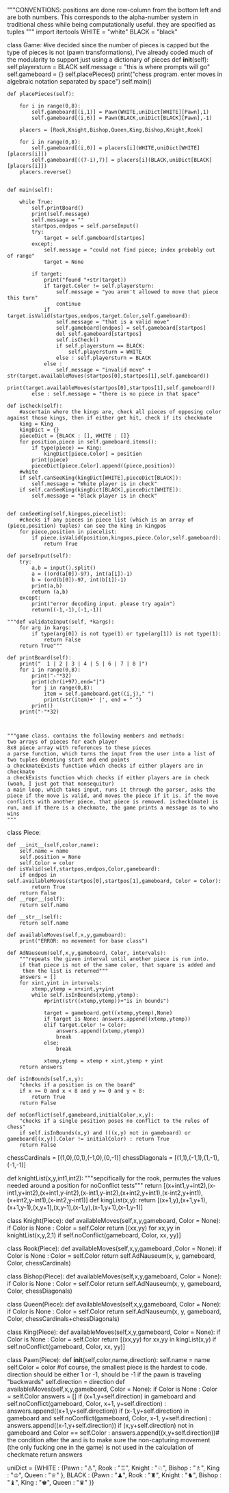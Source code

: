 
"""CONVENTIONS:
positions are done row-column from the bottom left and are both numbers. This corresponds to the alpha-number system in traditional chess while being computationally useful. they are specified as tuples
"""
import itertools
WHITE = "white"
BLACK = "black"







class Game:
    #ive decided since the number of pieces is capped but the type of pieces is not (pawn transformations), I've already coded much of the modularity to support just using a dictionary of pieces
    def __init__(self):
        self.playersturn = BLACK
        self.message = "this is where prompts will go"
        self.gameboard = {}
        self.placePieces()
        print("chess program. enter moves in algebraic notation separated by space")
        self.main()

        
    def placePieces(self):

        for i in range(0,8):
            self.gameboard[(i,1)] = Pawn(WHITE,uniDict[WHITE][Pawn],1)
            self.gameboard[(i,6)] = Pawn(BLACK,uniDict[BLACK][Pawn],-1)
            
        placers = [Rook,Knight,Bishop,Queen,King,Bishop,Knight,Rook]
        
        for i in range(0,8):
            self.gameboard[(i,0)] = placers[i](WHITE,uniDict[WHITE][placers[i]])
            self.gameboard[((7-i),7)] = placers[i](BLACK,uniDict[BLACK][placers[i]])
        placers.reverse()

        
    def main(self):
        
        while True:
            self.printBoard()
            print(self.message)
            self.message = ""
            startpos,endpos = self.parseInput()
            try:
                target = self.gameboard[startpos]
            except:
                self.message = "could not find piece; index probably out of range"
                target = None
                
            if target:
                print("found "+str(target))
                if target.Color != self.playersturn:
                    self.message = "you aren't allowed to move that piece this turn"
                    continue
                if target.isValid(startpos,endpos,target.Color,self.gameboard):
                    self.message = "that is a valid move"
                    self.gameboard[endpos] = self.gameboard[startpos]
                    del self.gameboard[startpos]
                    self.isCheck()
                    if self.playersturn == BLACK:
                        self.playersturn = WHITE
                    else : self.playersturn = BLACK
                else : 
                    self.message = "invalid move" + str(target.availableMoves(startpos[0],startpos[1],self.gameboard))
                    print(target.availableMoves(startpos[0],startpos[1],self.gameboard))
            else : self.message = "there is no piece in that space"
                    
    def isCheck(self):
        #ascertain where the kings are, check all pieces of opposing color against those kings, then if either get hit, check if its checkmate
        king = King
        kingDict = {}
        pieceDict = {BLACK : [], WHITE : []}
        for position,piece in self.gameboard.items():
            if type(piece) == King:
                kingDict[piece.Color] = position
            print(piece)
            pieceDict[piece.Color].append((piece,position))
        #white
        if self.canSeeKing(kingDict[WHITE],pieceDict[BLACK]):
            self.message = "White player is in check"
        if self.canSeeKing(kingDict[BLACK],pieceDict[WHITE]):
            self.message = "Black player is in check"
        
        
    def canSeeKing(self,kingpos,piecelist):
        #checks if any pieces in piece list (which is an array of (piece,position) tuples) can see the king in kingpos
        for piece,position in piecelist:
            if piece.isValid(position,kingpos,piece.Color,self.gameboard):
                return True
                
    def parseInput(self):
        try:
            a,b = input().split()
            a = ((ord(a[0])-97), int(a[1])-1)
            b = (ord(b[0])-97, int(b[1])-1)
            print(a,b)
            return (a,b)
        except:
            print("error decoding input. please try again")
            return((-1,-1),(-1,-1))
    
    """def validateInput(self, *kargs):
        for arg in kargs:
            if type(arg[0]) is not type(1) or type(arg[1]) is not type(1):
                return False
        return True"""
        
    def printBoard(self):
        print("  1 | 2 | 3 | 4 | 5 | 6 | 7 | 8 |")
        for i in range(0,8):
            print("-"*32)
            print(chr(i+97),end="|")
            for j in range(0,8):
                item = self.gameboard.get((i,j)," ")
                print(str(item)+' |', end = " ")
            print()
        print("-"*32)
            
           
        
    """game class. contains the following members and methods:
    two arrays of pieces for each player
    8x8 piece array with references to these pieces
    a parse function, which turns the input from the user into a list of two tuples denoting start and end points
    a checkmateExists function which checks if either players are in checkmate
    a checkExists function which checks if either players are in check (woah, I just got that nonsequitur)
    a main loop, which takes input, runs it through the parser, asks the piece if the move is valid, and moves the piece if it is. if the move conflicts with another piece, that piece is removed. ischeck(mate) is run, and if there is a checkmate, the game prints a message as to who wins
    """

class Piece:
    
    def __init__(self,color,name):
        self.name = name
        self.position = None
        self.Color = color
    def isValid(self,startpos,endpos,Color,gameboard):
        if endpos in self.availableMoves(startpos[0],startpos[1],gameboard, Color = Color):
            return True
        return False
    def __repr__(self):
        return self.name
    
    def __str__(self):
        return self.name
    
    def availableMoves(self,x,y,gameboard):
        print("ERROR: no movement for base class")
        
    def AdNauseum(self,x,y,gameboard, Color, intervals):
        """repeats the given interval until another piece is run into. 
        if that piece is not of the same color, that square is added and
         then the list is returned"""
        answers = []
        for xint,yint in intervals:
            xtemp,ytemp = x+xint,y+yint
            while self.isInBounds(xtemp,ytemp):
                #print(str((xtemp,ytemp))+"is in bounds")
                
                target = gameboard.get((xtemp,ytemp),None)
                if target is None: answers.append((xtemp,ytemp))
                elif target.Color != Color: 
                    answers.append((xtemp,ytemp))
                    break
                else:
                    break
                
                xtemp,ytemp = xtemp + xint,ytemp + yint
        return answers
                
    def isInBounds(self,x,y):
        "checks if a position is on the board"
        if x >= 0 and x < 8 and y >= 0 and y < 8:
            return True
        return False
    
    def noConflict(self,gameboard,initialColor,x,y):
        "checks if a single position poses no conflict to the rules of chess"
        if self.isInBounds(x,y) and (((x,y) not in gameboard) or gameboard[(x,y)].Color != initialColor) : return True
        return False
        
        
chessCardinals = [(1,0),(0,1),(-1,0),(0,-1)]
chessDiagonals = [(1,1),(-1,1),(1,-1),(-1,-1)]

def knightList(x,y,int1,int2):
    """sepcifically for the rook, permutes the values needed around a position for noConflict tests"""
    return [(x+int1,y+int2),(x-int1,y+int2),(x+int1,y-int2),(x-int1,y-int2),(x+int2,y+int1),(x-int2,y+int1),(x+int2,y-int1),(x-int2,y-int1)]
def kingList(x,y):
    return [(x+1,y),(x+1,y+1),(x+1,y-1),(x,y+1),(x,y-1),(x-1,y),(x-1,y+1),(x-1,y-1)]



class Knight(Piece):
    def availableMoves(self,x,y,gameboard, Color = None):
        if Color is None : Color = self.Color
        return [(xx,yy) for xx,yy in knightList(x,y,2,1) if self.noConflict(gameboard, Color, xx, yy)]
        
class Rook(Piece):
    def availableMoves(self,x,y,gameboard ,Color = None):
        if Color is None : Color = self.Color
        return self.AdNauseum(x, y, gameboard, Color, chessCardinals)
        
class Bishop(Piece):
    def availableMoves(self,x,y,gameboard, Color = None):
        if Color is None : Color = self.Color
        return self.AdNauseum(x, y, gameboard, Color, chessDiagonals)
        
class Queen(Piece):
    def availableMoves(self,x,y,gameboard, Color = None):
        if Color is None : Color = self.Color
        return self.AdNauseum(x, y, gameboard, Color, chessCardinals+chessDiagonals)
        
class King(Piece):
    def availableMoves(self,x,y,gameboard, Color = None):
        if Color is None : Color = self.Color
        return [(xx,yy) for xx,yy in kingList(x,y) if self.noConflict(gameboard, Color, xx, yy)]
        
class Pawn(Piece):
    def __init__(self,color,name,direction):
        self.name = name
        self.Color = color
        #of course, the smallest piece is the hardest to code. direction should be either 1 or -1, should be -1 if the pawn is traveling "backwards"
        self.direction = direction
    def availableMoves(self,x,y,gameboard, Color = None):
        if Color is None : Color = self.Color
        answers = []
        if (x+1,y+self.direction) in gameboard and self.noConflict(gameboard, Color, x+1, y+self.direction) : answers.append((x+1,y+self.direction))
        if (x-1,y+self.direction) in gameboard and self.noConflict(gameboard, Color, x-1, y+self.direction) : answers.append((x-1,y+self.direction))
        if (x,y+self.direction) not in gameboard and Color == self.Color : answers.append((x,y+self.direction))# the condition after the and is to make sure the non-capturing movement (the only fucking one in the game) is not used in the calculation of checkmate
        return answers

uniDict = {WHITE : {Pawn : "♙", Rook : "♖", Knight : "♘", Bishop : "♗", King : "♔", Queen : "♕" }, BLACK : {Pawn : "♟", Rook : "♜", Knight : "♞", Bishop : "♝", King : "♚", Queen : "♛" }}
        

        

